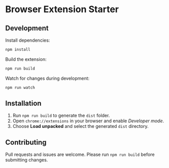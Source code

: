 # Browser Extension Starter

## Development

Install dependencies:

```sh
npm install
```

Build the extension:

```sh
npm run build
```

Watch for changes during development:

```sh
npm run watch
```

## Installation

1. Run `npm run build` to generate the `dist` folder.
2. Open `chrome://extensions` in your browser and enable *Developer mode*.
3. Choose **Load unpacked** and select the generated `dist` directory.

## Contributing

Pull requests and issues are welcome. Please run `npm run build` before submitting changes.
